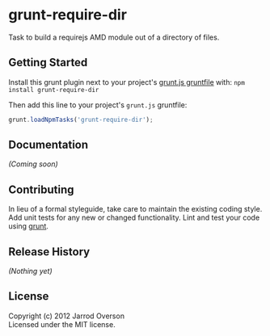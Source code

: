 # grunt-require-dir

Task to build a requirejs AMD module out of a directory of files.

## Getting Started
Install this grunt plugin next to your project's [grunt.js gruntfile][getting_started] with: `npm install grunt-require-dir`

Then add this line to your project's `grunt.js` gruntfile:

```javascript
grunt.loadNpmTasks('grunt-require-dir');
```

[grunt]: https://github.com/cowboy/grunt
[getting_started]: https://github.com/cowboy/grunt/blob/master/docs/getting_started.md

## Documentation
_(Coming soon)_

## Contributing
In lieu of a formal styleguide, take care to maintain the existing coding style. Add unit tests for any new or changed functionality. Lint and test your code using [grunt][grunt].

## Release History
_(Nothing yet)_

## License
Copyright (c) 2012 Jarrod Overson  
Licensed under the MIT license.
